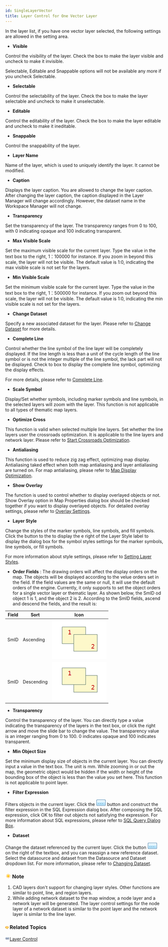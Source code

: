 ```yaml
---
id: SingleLayerVector
title: Layer Control for One Vector Layer
---  
```



In the layer list, if you have one vector layer selected, the following settings are allowed in the setting area.
  
  * **Visible**

Control the visibility of the layer. Check the box to make the layer visible and uncheck to make it invisible.

Selectable, Editable and Snappable options will not be available any more if you uncheck Selectable.

  * **Selectable**

Control the selectability of the layer. Check the box to make the layer selectable and uncheck to make it unselectable.

  * **Editable**

Control the editability of the layer. Check the box to make the layer editable and uncheck to make it ineditable.

  * **Snappable**

Control the snappability of the layer.

  * **Layer Name**

Name of the layer, which is used to uniquely identify the layer. It cannot be modified.

  * **Caption**

Displays the layer caption. You are allowed to change the layer caption. After changing the layer caption, the caption displayed in the Layer Manager will change accordingly. However, the dataset name in the Workspace Manager will not change.

  * **Transparency**

Set the transparency of the layer. The transparency ranges from 0 to 100, with 0 indicating opaque and 100 indicating transparent.

  * **Max Visible Scale**

Set the maximum visible scale for the current layer. Type the value in the text box to the right, 1：100000 for instance. If you zoom in beyond this scale, the layer will not be visible. The default value is 1:0, indicating the max visible scale is not set for the layers.

  * **Min Visible Scale**

Set the minimum visible scale for the current layer. Type the value in the text box to the right, 1：500000 for instance. If you zoom out beyond this scale, the layer will not be visible. The default value is 1:0, indicating the min visible scale is not set for the layers.

  * **Change Dataset**

Specify a new associated dataset for the layer. Please refer to [Change Dataset](DTv2_BindDataNew.htm) for more details.

  * **Complete Line**

Control whether the line symbol of the line layer will be completely displayed. If the line length is less than a unit of the cycle length of the line symbol or is not the integer multiple of the line symbol, the lack part will not be displayed. Check to box to display the complete line symbol, optimizing the display effects.

For more details, please refer to [Complete Line](../AdvanceSetting/Linedisplay.htm).

  * **Scale Symbol**

Display/Set whether symbols, including marker symbols and line symbols, in the selected layers will zoom with the layer. This function is not applicable to all types of thematic map layers.

  * **Optimize Cross**

This function is valid when selected multiple line layers. Set whether the line layers user the crossroads optimization. It is applicable to the line layers and network layer. Please refer to [Start Crossroads Optimization](../AdvanceSetting/RoadCross.htm).

  * **Antialiasing**

This function is used to reduce zig zag effect, optimizing map display. Antialiasing taked effect when both map antialiasing and layer antialiasing are turned on. For map antialiasing, please refer to [Map Display Optimization](../../Optimization/MapOptimization/MapOptimization.htm#1). 

  * **Show Overlay**

The function is used to control whether to display overlayed objects or not. Show Overlay option in Map Properties dialog box should be checked together if you want to display overlayed objects. For detailed overlay settings, please refer to [Overlay
Settings](../../Optimization/MapOptimization/OverlaySetting.htm).

  * **Layer Style**

Change the styles of the marker symbols, line symbols, and fill symbols. Click the button to the to display the e right of the Layer Style label to display the dialog box for the symbol styles settings for the marker symbols, line symbols, or fill symbols.

For more information about style settings, please refer to [Setting Layer Styles](../LayerStyle/LayerStyleTab.htm).

  * **Order Fields** : The drawing orders will affect the display orders on the map. The objects will be displayed according to the velue orders set in the field. If the field values are the same or null, it will use the default orders of the engine. Currently, it only supports to set the object orders for a single vector layer or thematic layer. As shown below, the SmID od object 1 is 1, and the object 2 is 2. According to the SmID fields, ascend and descend the fields, and the result is:

Field | Sort | Icon  
---|---|---  
SmID | Ascending | ![](img-en/AscOrder.png)  
SmID | Descending | ![](img-en/DesOrder.png)  
  
  * **Transparency**

Control the transparency of the layer. You can directly type a value indicating the transparency of the layers in the text box, or click the right arrow and move the slide bar to change the value. The transparency value is an integer ranging from 0 to 100. 0 indicates opaque and 100 indicates transparent.

  * **Min Object Size**

Set the minimum display size of objects in the current layer. You can directly input a value in the text box. The unit is mm. While zooming in or out the map, the geometric object would be hidden if the width or height of the bounding box of the object is less than the value you set here. This function is not applicable to point layer.

  * **Filter Expression**

Filters objects in the current layer. Click the ![](img-en/filterbutton.png) button and construct the filter expression in the SQL Expression dialog box. After composing the SQL expression, click OK to filter out objects not satisfying the expression. For more information about SQL expressions, please refer to [SQL Query Dialog Box](../../Query/SQLDia.htm).

  * **Dataset**

Change the dataset referenced by the current layer. Click the button ![](img-en/filterbutton.png) on the right of the textbox, and you can reassign a new reference dataset. Select the datasource and dataset from the Datasource and Dataset dropdown list. For more information, please refer to [Changing Dataset](DTv2_BindDataNew.htm).

### ![](../../img/note.png)Note

  1. CAD layers don't support for changing layer styles. Other functions are similar to point, line, and region layers.
  2. While adding network dataset to the map window, a node layer and a network layer will be generated. The layer control settings for the node layer of a network dataset is similar to the point layer and the network layer is similar to the line layer.

### ![](../../img/seealso.png)Related Topics

![](../../img/smalltitle.png)[Layer Control](LayerControl.htm)
